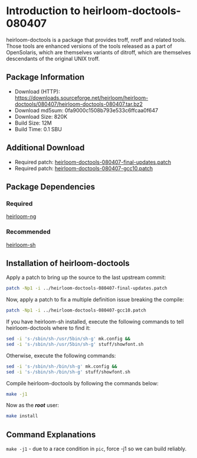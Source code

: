 # Introduction to heirloom-doctools-080407
heirloom-doctools is a package that provides troff, nroff and related tools.
Those tools are enhanced versions of the tools released as a part of
OpenSolaris, which are themselves variants of ditroff, which are themselves
descendants of the original UNIX troff.

## Package Information
- Download (HTTP): https://downloads.sourceforge.net/heirloom/heirloom-doctools/080407/heirloom-doctools-080407.tar.bz2
- Download md5sum: 0fa9000c1508b793e533c6ffcaa0f647
- Download Size: 820K
- Build Size: 12M
- Build Time: 0.1 SBU

## Additional Download
- Required patch: [heirloom-doctools-080407-final-updates.patch](./patches/heirloom-doctools/heirloom-doctools-080407-final-updates.patch)
- Required patch: [heirloom-doctools-080407-gcc10.patch](./heirloom-doctools-080407-gcc10.patch)

## Package Dependencies
### Required
  [heirloom-ng](./2-heirloom-ng.md)

### Recommended
  [heirloom-sh](./4-heirloom-sh.md)

## Installation of heirloom-doctools
Apply a patch to bring up the source to the last upstream commit:
```Bash
patch -Np1 -i ../heirloom-doctools-080407-final-updates.patch
```

Now, apply a patch to fix a multiple definition issue breaking the compile:
```Bash
patch -Np1 -i ../heirloom-doctools-080407-gcc10.patch
```

If you have heirloom-sh installed, execute the following commands to tell heirloom-doctools 
where to find it:
```Bash
sed -i 's-/sbin/sh-/usr/5bin/sh-g' mk.config &&
sed -i 's-/sbin/sh-/usr/5bin/sh-g' stuff/showfont.sh
```

Otherwise, execute the following commands:
```Bash
sed -i 's-/sbin/sh-/bin/sh-g' mk.config &&
sed -i 's-/sbin/sh-/bin/sh-g' stuff/showfont.sh
```

Compile heirloom-doctools by following the commands below:
```Bash
make -j1
```

Now as the ***root*** user:
```Bash
make install
```

## Command Explanations
   ``make -j1``  - due to a race condition in ``pic``, force -j1 so we can build reliably.
